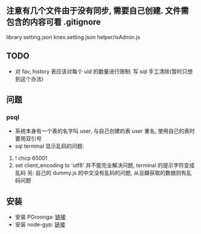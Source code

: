 ## 注意有几个文件由于没有同步, 需要自己创建. 文件需包含的内容可看 .gitignore
library.setting.json
knex.setting.json
helper/isAdmin.js


## TODO
- 对 fav, history 表应该对每个 uid 的数量进行限制: 写 sql 手工清除(暂时只想到这个办法)

## 问题
### psql
- 系统本身有一个表的名字叫 user, 与自己创建的表 user 重名, 使用自己的表时要用双引号
- sql terminal 显示乱码的问题:
1. \! chcp 65001
2. set client_encoding to 'utf8'
并不能完全解决问题, terminal 的提示字符变成乱码
另: 自己的 dummy.js 的中文没有乱码的问题, 从豆瓣获取的数据则有乱码问题


## 安装
- 安装 PGroonga: [链接](https://pgroonga.github.io/install/)
- 安装 node-gyp: [链接](https://github.com/nodejs/node-gyp)
